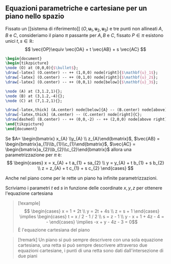 ## Equazioni parametriche e cartesiane per un piano nello spazio

Fissato un [[sistema di riferimento]] ($O, \mathbf{u}_{1},\mathbf{u}_{2},\mathbf{u}_{3}$) e tre punti non allineati $A,B$ e $C$, consideriamo il piano $\pi$ passante per $A,B$ e $C$, fissato $P \in \pi$ esistono unici $t, s \in \mathbb{R}$:
$$ \vec{OP}\equiv \vec{OA} + t \vec{AB} + s \vec{AC} $$
```tikz
\begin{document}
\begin{tikzpicture}
\node (O) at (0,0,0){$\bullet$};
\draw[-latex] (O.center) -- ++ (1,0,0) node[right]{$\mathbf{u}_1$};
\draw[-latex] (O.center) -- ++ (0,1,0) node[right]{$\mathbf{u}_2$};
\draw[-latex] (O.center) -- ++ (0,0,1) node[below]{$\mathbf{u}_3$};

\node (A) at (3,1.2,1){};
\node (B) at (3,1.2,-4){};
\node (C) at (7,1.2,1){};

\draw[-latex,thick] (A.center) node[below]{A} -- (B.center) node[above]{B};
\draw[-latex,thick] (A.center) -- (C.center) node[right]{C};
\draw[dashed] (B.center) -- ++ (0,0,-2) -- ++ (2,0,0) node[above right]{P} -- ++ (0,0,7);
\end{tikzpicture}
\end{document}
```

Se $A= \begin{bmatrix} x_{A} \\y_{A} \\ z_{A}\end{bmatrix}$, $\vec{AB} = \begin{bmatrix}a_{1}\\b_{1}\\c_{1}\end{bmatrix}$, $\vec{AC} = \begin{bmatrix}a_{2}\\b_{2}\\c_{2}\end{bmatrix}$ allora una parametrizzazione per $\pi$ è:
$$ \begin{cases}
x = x_{A} + t a_{1} + sa_{2} \\
y = y_{A} + t b_{1} + s b_{2} \\
z = z_{A} + t c_{1} + s c_{2}
\end{cases} $$

Anche nel piano come per le rette un piano ha infinite parametrizzazioni.

Scriviamo i parametri $t$ ed $s$ in funzione delle coordinate $x,y,z$ per ottenere l'equazione cartesiana

>[!example]
>$$ \begin{cases}
>x = 1 + 2t \\
>y = 2t + 4s \\
>z = s + 1
>\end{cases} \implies \begin{cases}
>t = x / 2 - 1 / 2 \\
>s = z - 1 \\
>y - x + 1 + 4z - 4 = -
>\end{cases}  \implies -x + y - 4z - 3 = 0$$
>È l'equazione cartesiana del piano

>[!remark]
>Un piano si può sempre descrivere con una sola equazione cartesiana, una retta si può sempre descrivere attraverso due equazioni cartesiane, i punti di una retta sono dati dall'intersezione di due piani
